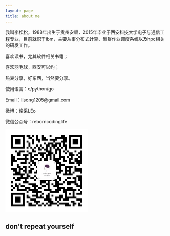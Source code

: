 ```yaml
---
layout: page
title: about me
---
```


我叫李松松，1988年出生于贵州安顺，2015年毕业于西安科技大学电子与通信工程专业，目前就职于ibm，主要从事分布式计算、集群作业调度系统以及hpc相关的研发工作。

喜欢读书，尤其软件相关书籍；

喜欢羽毛球，西安可以约；

热衷分享，好东西，当然要分享。

使用语言：c/python/go

Email：lisong1205@gmail.com

微博：俊采LEo

微信公众号：reborncodinglife

![](/images/wechat.jpg)

## don't repeat yourself
